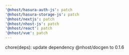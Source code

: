 ```yaml
---
'@nhost/hasura-auth-js': patch
'@nhost/hasura-storage-js': patch
'@nhost/nextjs': patch
'@nhost/nhost-js': patch
'@nhost/react': patch
'@nhost/vue': patch
---
```


chore(deps): update dependency @nhost/docgen to 0.1.6

